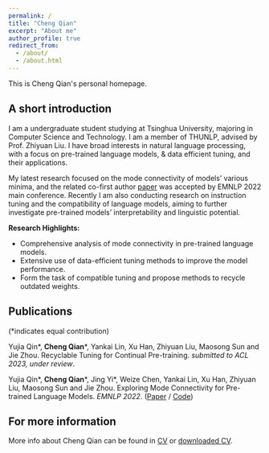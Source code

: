 ```yaml
---
permalink: /
title: "Cheng Qian"
excerpt: "About me"
author_profile: true
redirect_from: 
  - /about/
  - /about.html
---
```


This is Cheng Qian's personal homepage. <!--Please also refer to my [homepage@Tsinghua](https://www....).--> 

## A short introduction
I am a undergraduate student studying at Tsinghua University, majoring in Computer Science and Technology. I am a member of THUNLP, advised by Prof. Zhiyuan Liu. I have broad interests in natural language processing, with a focus on pre-trained language models, & data efficient tuning, and their applications.

My latest research focused on the mode connectivity of models’ various minima, and the related co-first author [paper](https://arxiv.org/pdf/2210.14102.pdf) was accepted by EMNLP 2022 main conference. Recently I am also conducting research on instruction tuning and the compatibility of language models, aiming to further investigate pre-trained models’ interpretability and linguistic potential.

<b>Research Highlights:</b>
* Comprehensive analysis of mode connectivity in pre-trained language models.
* Extensive use of data-efficient tuning methods to improve the model performance.
* Form the task of compatible tuning and propose methods to recycle outdated weights.

## Publications
(*indicates equal contribution)

Yujia Qin\*, **Cheng Qian**\*, Yankai Lin, Xu Han, Zhiyuan Liu, Maosong Sun and Jie Zhou. Recyclable Tuning for Continual Pre-training. *submitted to ACL 2023, under review*. 

Yujia Qin\*, **Cheng Qian**\*, Jing Yi\*, Weize Chen, Yankai Lin, Xu Han, Zhiyuan Liu, Maosong Sun and Jie Zhou. Exploring Mode Connectivity for Pre-trained Language Models. *EMNLP 2022*. ([Paper](https://arxiv.org/pdf/2210.14102.pdf) / [Code](https://github.com/thunlp/Mode-Connectivity-PLM))

## For more information
More info about Cheng Qian can be found in [CV](https://qiancheng0.github.io/cv/) or [downloaded CV](http://qiancheng0.github.io/files/CV_ChengQian.pdf).
